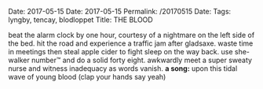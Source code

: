 Date: 2017-05-15
Date: 2017-05-15
Permalink: /20170515
Date: 
Tags: lyngby, tencay, blodloppet
Title: THE BLOOD
  
beat the alarm clock by one hour, courtesy of a nightmare on the left side of the bed. hit the road and experience a traffic jam after gladsaxe. waste time in meetings then steal apple cider to fight sleep on the way back. use she-walker number™ and do a solid forty eight. awkwardly meet a super sweaty nurse and witness inadequacy as words vanish.
**a song:** upon this tidal wave of young blood (clap your hands say yeah)